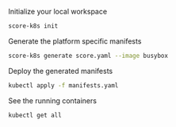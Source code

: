 Initialize your local workspace

```bash
score-k8s init
```

Generate the platform specific manifests

```bash
score-k8s generate score.yaml --image busybox
```

Deploy the generated manifests

```bash
kubectl apply -f manifests.yaml
```

See the running containers

```bash
kubectl get all
```
